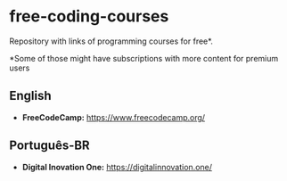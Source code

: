 # free-coding-courses
Repository with links of programming courses for free*.

*Some of those might have subscriptions with more content for premium users

## English
- <b>FreeCodeCamp:</b> https://www.freecodecamp.org/

## Português-BR
- <b>Digital Inovation One:</b> https://digitalinnovation.one/
